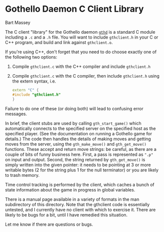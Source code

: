 # Gothello Daemon C Client Library
Bart Massey

The C client "library" for the Gothello daemon
[`gthd`](http://github.com/pdx-cs-ai/gothello-gthd) is a standard
C module including a `.c` and a `.h` file.  You will want to
include `gthclient.h` in your C or C++ program, and build
and link against `gthclient.o`.

If you're using C++, don't forget that you need to do
choose exactly one of the following two options:

1. Compile `gthclient.c` with the C++ compiler
   and include `gthclient.h`

2. Compile `gthclient.c` with the C compiler, then include
   `gthclient.h` using the extern syntax, i.e.

   ```C++
   extern "C" {
   #include "gthclient.h"
   }
   ```

Failure to do one of these (or doing both) will lead to
confusing error messages.

In brief, the client stubs are used by calling
`gth_start_game()` which automatically connects to the
specified server on the specified host as the specified
player.  (See the documentation on running a Gothello game
for details.)  The code then handles the details of making
moves and getting moves from the server, using the
`gth_make_move()` and `gth_get_move()` functions.  These accept
and return move strings: be careful, as there are a couple
of bits of funny business here.  First, a pass is
represented as `".p"` on input and output.  Second, the string
returned by `gth_get_move()` is simply written into the given
pointer: it needs to be pointing at 3 or more writable bytes
(2 for the string plus 1 for the null terminator) or you are
likely to trash memory.

Time control tracking is performed by the client,
which caches a bunch of state information about the game
in progress in global variables.

There is a manual page available in a variety of formats in
the man subdirectory of this directory.  Note that the gthclient
code is essentially untested, and I currently have no client
with which to exercise it.  There are likely to be bugs for
a bit, until I have remedied this situation.

Let me know if there are questions or bugs.

